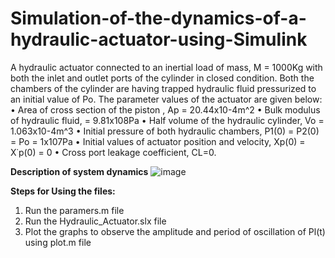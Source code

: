 # Simulation-of-the-dynamics-of-a-hydraulic-actuator-using-Simulink
A hydraulic actuator connected to an inertial load of mass, M = 1000Kg with both the inlet and outlet ports of the cylinder in closed condition. Both the chambers of the cylinder are having trapped hydraulic fluid pressurized to an initial value of Po. The parameter values of the actuator are given below:
• Area of cross section of the piston , Ap = 20.44x10-4m^2
• Bulk modulus of hydraulic fluid, = 9.81x108Pa
• Half volume of the hydraulic cylinder, Vo = 1.063x10-4m^3
• Initial pressure of both hydraulic chambers, P1(0) = P2(0) = Po = 1x107Pa
• Initial values of actuator position and velocity, Xp(0) = X˙p(0) = 0
• Cross port leakage coefficient, CL=0.

**Description of system dynamics**
![image](https://user-images.githubusercontent.com/66457607/137451158-bb93c648-c064-482d-87d2-3ce23a83109c.png)

**Steps for Using the files:**
1. Run the paramers.m file
2. Run the Hydraulic_Actuator.slx file
3. Plot the graphs to observe the amplitude and period of oscillation of Pl(t) using plot.m file
